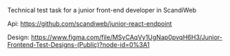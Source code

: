 Technical test task for a junior front-end developer in ScandiWeb

Api: https://github.com/scandiweb/junior-react-endpoint 

Design: https://www.figma.com/file/MSyCAqVy1UgNap0pvqH6H3/Junior-Frontend-Test-Designs-(Public)?node-id=0%3A1
